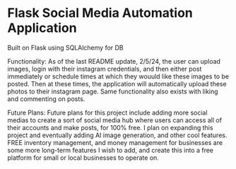 # Flask Social Media Automation Application
Built on Flask using SQLAlchemy for DB

Functionality: 
As of the last README update, 2/5/24, the user can upload images, login with their instagram credentials, and then either post immediately or schedule times at which they wouuld like these images to be posted. Then at these times, the application will automatically upload these photos to their instagram page. Same functionality also exists with liking and commenting on posts.


Future Plans:
Future plans for this project include adding more social medias to create a sort of social media hub where users can access all of their accounts and make posts, for 100% free. I plan on expanding this project and eventually adding AI image generation, and other cool features. 
FREE inventory management, and money management for businesses are some more long-term features I wish to add, and create this into a free platform for small or local businesses to operate on.
